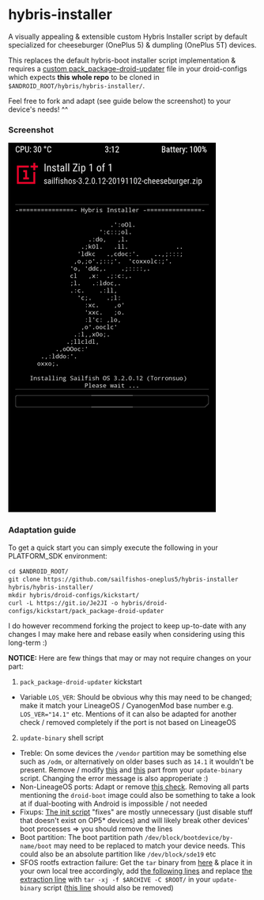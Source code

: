 # hybris-installer
A visually appealing & extensible custom Hybris Installer script by default specialized for cheeseburger (OnePlus 5) & dumpling (OnePlus 5T) devices.

This replaces the default hybris-boot installer script implementation & requires a [custom pack_package-droid-updater](https://git.io/fjMQe) file in your droid-configs which expects **this whole repo** to be cloned in `$ANDROID_ROOT/hybris/hybris-installer/`.

Feel free to fork and adapt (see guide below the screenshot) to your device's needs! ^^

### Screenshot

![Hybris Installer TWRP](screenshots/hybris-installer-twrp.png "Hybris Installer in action | TWRP")

### Adaptation guide

To get a quick start you can simply execute the following in your PLATFORM_SDK environment:
```
cd $ANDROID_ROOT/
git clone https://github.com/sailfishos-oneplus5/hybris-installer hybris/hybris-installer/
mkdir hybris/droid-configs/kickstart/
curl -L https://git.io/Je2JI -o hybris/droid-configs/kickstart/pack_package-droid-updater
```

I do however recommend forking the project to keep up-to-date with any changes I may make here and rebase easily when considering using this long-term :)

**NOTICE:** Here are few things that may or may not require changes on your part:

1. `pack_package-droid-updater` kickstart
- Variable `LOS_VER`: Should be obvious why this may need to be changed; make it match your LineageOS / CyanogenMod base number e.g. `LOS_VER="14.1"` etc. Mentions of it can also be adapted for another check / removed completely if the port is not based on LineageOS

2. `update-binary` shell script
- Treble: On some devices the `/vendor` partition may be something else such as `/odm`, or alternatively on older bases such as `14.1` it wouldn't be present. Remove / modify [this](https://git.io/Je2JF) and [this](https://git.io/Je2JA) part from your `update-binary` script. Changing the error message is also approperiate :)
- Non-LineageOS ports: Adapt or remove [this check](https://git.io/Je2Jp). Removing all parts mentioning the `droid-boot` image could also be something to take a look at if dual-booting with Android is impossible / not needed
- Fixups: [The init script](https://git.io/Je2Tq) "fixes" are mostly unnecessary (just disable stuff that doesn't exist on OP5* devices) and will likely break other devices' boot processes => you should remove the lines
- Boot partition: The boot partition path `/dev/block/bootdevice/by-name/boot` may need to be replaced to match your device needs. This could also be an absolute partition like `/dev/block/sde19` etc
- SFOS rootfs extraction failure: Get the `tar` binary from [here](https://git.io/Je2J1) & place it in your own local tree accordingly, add [the following lines](https://git.io/Je2JX) and replace [the extraction line](https://git.io/Je2TV) with `tar -xj -f $ARCHIVE -C $ROOT/` in your `update-binary` script ([this line](https://git.io/Je2T0) should also be removed)

